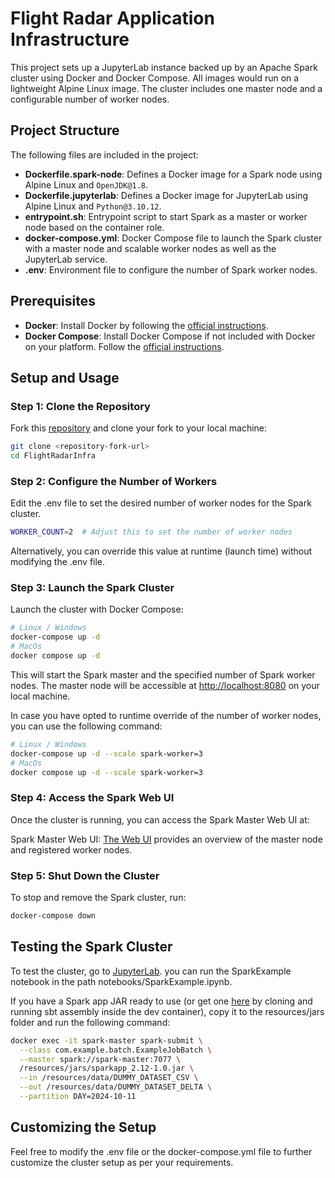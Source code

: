# Flight Radar Application Infrastructure

This project sets up a JupyterLab instance backed up by an Apache Spark cluster using Docker and Docker Compose. All images would run on a lightweight Alpine Linux image. The cluster includes one master node and a configurable number of worker nodes.

## Project Structure

The following files are included in the project:

- **Dockerfile.spark-node**: Defines a Docker image for a Spark node using Alpine Linux and `OpenJDK@1.8`.
- **Dockerfile.jupyterlab**: Defines a Docker image for JupyterLab using Alpine Linux and `Python@3.10.12`.
- **entrypoint.sh**: Entrypoint script to start Spark as a master or worker node based on the container role.
- **docker-compose.yml**: Docker Compose file to launch the Spark cluster with a master node and scalable worker nodes as well as the JupyterLab service.
- **.env**: Environment file to configure the number of Spark worker nodes.

## Prerequisites

- **Docker**: Install Docker by following the [official instructions](https://docs.docker.com/get-docker/).
- **Docker Compose**: Install Docker Compose if not included with Docker on your platform. Follow the [official instructions](https://docs.docker.com/compose/install/).

## Setup and Usage

### Step 1: Clone the Repository

Fork this [repository](https://github.com/Rd-Massou/FlightRadarInfra.git) and clone your fork to your local machine:

```bash
git clone <repository-fork-url>
cd FlightRadarInfra
```

### Step 2: Configure the Number of Workers
Edit the .env file to set the desired number of worker nodes for the Spark cluster.

```bash
WORKER_COUNT=2  # Adjust this to set the number of worker nodes
```
Alternatively, you can override this value at runtime (launch time) without modifying the .env file.

### Step 3: Launch the Spark Cluster
Launch the cluster with Docker Compose:
```bash
# Linux / Windows
docker-compose up -d
# MacOs
docker compose up -d
```
This will start the Spark master and the specified number of Spark worker nodes. The master node will be accessible at [http://localhost:8080](http://localhost:8080) on your local machine.

In case you have opted to runtime override of the number of worker nodes, you can use the following command:
```bash
# Linux / Windows
docker-compose up -d --scale spark-worker=3
# MacOs
docker compose up -d --scale spark-worker=3
```

### Step 4: Access the Spark Web UI
Once the cluster is running, you can access the Spark Master Web UI at:

Spark Master Web UI: [The Web UI](http://localhost:8080) provides an overview of the master node and registered worker nodes.

### Step 5: Shut Down the Cluster
To stop and remove the Spark cluster, run:

```bash
docker-compose down
```

## Testing the Spark Cluster
To test the cluster, go to [JupyterLab](http://localhost:8888). you can run the SparkExample notebook in the path notebooks/SparkExample.ipynb.

If you have a Spark app JAR ready to use (or get one [here](https://github.com/Rd-Massou/FlightRadarSpark.git) by cloning and running sbt assembly inside the dev container), copy it to the resources/jars folder and run the following command: 

```bash
docker exec -it spark-master spark-submit \
  --class com.example.batch.ExampleJobBatch \
  --master spark://spark-master:7077 \
  /resources/jars/sparkapp_2.12-1.0.jar \
  --in /resources/data/DUMMY_DATASET_CSV \
  --out /resources/data/DUMMY_DATASET_DELTA \
  --partition DAY=2024-10-11
```

## Customizing the Setup
Feel free to modify the .env file or the docker-compose.yml file to further customize the cluster setup as per your requirements.
